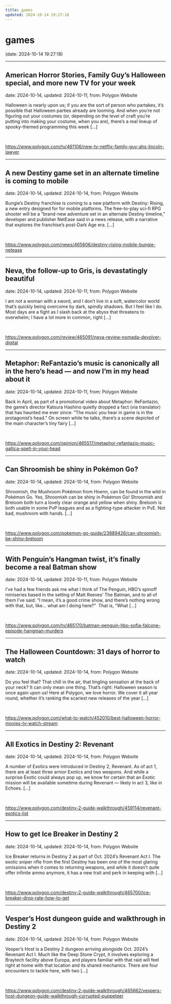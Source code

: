 ```yaml
---
title: games
updated: 2024-10-14 19:27:18
---
```


# games

(date: 2024-10-14 19:27:18)

---

## American Horror Stories, Family Guy’s Halloween special, and more new TV for your week

date: 2024-10-14, updated: 2024-10-11, from: Polygon Website

Halloween is nearly upon us; if you are the sort of person who partakes, it’s possible that Halloween parties already are looming. And when you’re not figuring out your costumes (or, depending on the level of craft you’re putting into making your costume, when you are), there’s a real lineup of spooky-themed programming this week [&#8230;] 

<br> 

<https://www.polygon.com/tv/461106/new-tv-netflix-family-guy-ahs-lincoln-lawyer>

---

## A new Destiny game set in an alternate timeline is coming to mobile

date: 2024-10-14, updated: 2024-10-14, from: Polygon Website

Bungie’s Destiny franchise is coming to a new platform with Destiny: Rising, a new entry designed for for mobile platforms. The free-to-play sci-fi RPG shooter will be a “brand-new adventure set in an alternate Destiny timeline,” developer and publisher NetEase said in a news release, with a narrative that explores the franchise’s post-Dark Age era. [&#8230;] 

<br> 

<https://www.polygon.com/news/465606/destiny-rising-mobile-bungie-netease>

---

## Neva, the follow-up to Gris, is devastatingly beautiful

date: 2024-10-14, updated: 2024-10-11, from: Polygon Website

I am not a woman with a sword, and I don’t live in a soft, watercolor world that’s quickly being overcome by dark, spindly shadows. But I feel like I do. Most days are a fight as I slash back at the abyss that threatens to overwhelm; I have a lot more in common, right [&#8230;] 

<br> 

<https://www.polygon.com/review/465091/neva-review-nomada-devolver-digital>

---

## Metaphor: ReFantazio’s music is canonically all in the hero’s head — and now I’m in my head about it

date: 2024-10-14, updated: 2024-10-11, from: Polygon Website

Back in April, as part of a promotional video about Metaphor: ReFantazio, the game’s director Katsura Hashino quietly dropped a fact (via translator) that has haunted me ever since: “The music you hear in game is in the protagonist’s head.” On screen while he talks, there’s a scene depicted of the main character’s tiny fairy [&#8230;] 

<br> 

<https://www.polygon.com/opinion/465517/metaphor-refantazio-music-gallica-spell-in-your-head>

---

## Can Shroomish be shiny in Pokémon Go?

date: 2024-10-14, updated: 2024-10-14, from: Polygon Website

Shroomish, the Mushroom Pokémon from Hoenn, can be found in the wild in Pokémon Go. Yes, Shroomish can be shiny in Pokémon Go! Shroomish and Breloom both turn a lovely clear orange and yellow when shiny. Breloom is both usable in some PvP leagues and as a fighting-type attacker in PvE. Not bad, mushroom with hands. [&#8230;] 

<br> 

<https://www.polygon.com/pokemon-go-guide/23889426/can-shroomish-be-shiny-breloom>

---

## With Penguin’s Hangman twist, it’s finally become a real Batman show

date: 2024-10-14, updated: 2024-10-11, from: Polygon Website

I’ve had a few friends ask me what I think of The Penguin, HBO’s spinoff miniseries based in the setting of Matt Reeves’ The Batman, and to all of them I’ve said: “I mean, it’s a good crime show, and there’s nothing wrong with that, but, like… what am I doing here?”&#160; That is, “What [&#8230;] 

<br> 

<https://www.polygon.com/tv/465170/batman-penguin-hbo-sofia-falcone-episode-hangman-murders>

---

## The Halloween Countdown: 31 days of horror to watch

date: 2024-10-14, updated: 2024-10-14, from: Polygon Website

Do you feel that? That chill in the air, that tingling sensation at the back of your neck? It can only mean one thing. That’s right: Halloween season is once again upon us! Here at Polygon, we love horror. We cover it all year round, whether it’s ranking the scariest new releases of the year [&#8230;] 

<br> 

<https://www.polygon.com/what-to-watch/452010/best-halloween-horror-movies-tv-watch-stream>

---

## All Exotics in Destiny 2: Revenant

date: 2024-10-14, updated: 2024-10-14, from: Polygon Website

A number of Exotics were introduced in Destiny 2, Revenant. As of act 1, there are at least three armor Exotics and two weapons. And while a surprise Exotic could always pop up, we know for certain that an Exotic mission will be available sometime during Revenant — likely in act 3, like in Echoes. [&#8230;] 

<br> 

<https://www.polygon.com/destiny-2-guide-walkthrough/459114/revenant-exotics-list>

---

## How to get Ice Breaker in Destiny 2

date: 2024-10-14, updated: 2024-10-14, from: Polygon Website

Ice Breaker returns in Destiny 2 as part of Oct. 2024’s Revenant Act I. The exotic sniper rifle from the first Destiny has been one of the most glaring omissions when it comes to returning weapons, and while it doesn’t quite offer infinite ammo anymore, it has a new trait and perk in keeping with [&#8230;] 

<br> 

<https://www.polygon.com/destiny-2-guide-walkthrough/465700/ice-breaker-drop-rate-how-to-get>

---

## Vesper&#8217;s Host dungeon guide and walkthrough in Destiny 2

date: 2024-10-14, updated: 2024-10-14, from: Polygon Website

Vesper&#8217;s Host is a Destiny 2 dungeon arriving alongside Oct. 2024’s Revenant Act I. Much like the Deep Stone Crypt, it involves exploring a Braytech facility above Europa, and players familiar with that raid will feel right at home with that location and its shared mechanics. There are four encounters to tackle here, with two [&#8230;] 

<br> 

<https://www.polygon.com/destiny-2-guide-walkthrough/465662/vespers-host-dungeon-guide-walkthrough-corrupted-puppeteer>

